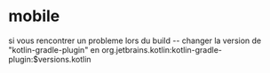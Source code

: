# mobile

si vous rencontrer un probleme lors du build -- changer la version de "kotlin-gradle-plugin" en 
org.jetbrains.kotlin:kotlin-gradle-plugin:$versions.kotlin
